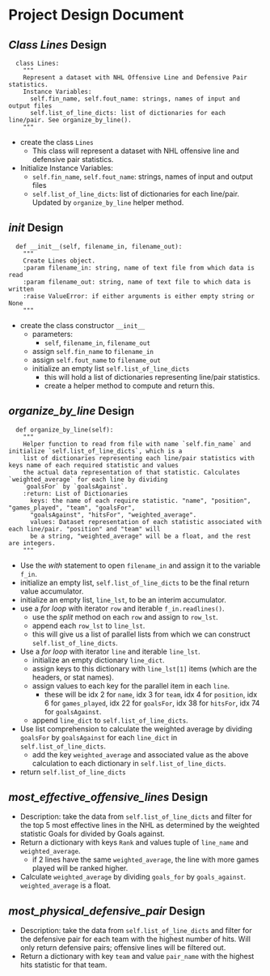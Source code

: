 # Project Design Document

## *Class Lines* Design
```
  class Lines:
    """
    Represent a dataset with NHL Offensive Line and Defensive Pair statistics.
    Instance Variables:
      self.fin_name, self.fout_name: strings, names of input and output files
      self.list_of_line_dicts: list of dictionaries for each line/pair. See organize_by_line().
    """
```
* create the class `Lines`
  * This class will represent a dataset with NHL offensive line and defensive pair statistics.
* Initialize Instance Variables:
  * `self.fin_name`, `self.fout_name`: strings, names of input and output files
  * `self.list_of_line_dicts`: list of dictionaries for each line/pair. Updated by `organize_by_line` helper method.

##  *__init__* Design
```
  def __init__(self, filename_in, filename_out):
    """
    Create Lines object.
    :param filename_in: string, name of text file from which data is read
    :param filename_out: string, name of text file to which data is written
    :raise ValueError: if either arguments is either empty string or None
    """
```
* create the class constructor `__init__`
  * parameters:
    * `self`, `filename_in`, `filename_out`
  * assign `self.fin_name` to `filename_in`
  * assign `self.fout_name` to `filename_out`
  * initialize an empty list `self.list_of_line_dicts`
    * this will hold a list of dictionaries representing line/pair statistics.
    * create a helper method to compute and return this.

## *organize_by_line* Design
```
  def organize_by_line(self):
    """
    Helper function to read from file with name `self.fin_name` and initialize `self.list_of_line_dicts`, which is a
    list of dictionaries representing each line/pair statistics with keys name of each required statistic and values
    the actual data representation of that statistic. Calculates `weighted_average` for each line by dividing
    `goalsFor` by `goalsAgainst`.
    :return: List of Dictionaries
      keys: the name of each require statistic. "name", "position", "games_played", "team", "goalsFor",
      "goalsAgainst", "hitsFor", "weighted_average".
      values: Dataset representation of each statistic associated with each line/pair. "position" and "team" will
      be a string, "weighted_average" will be a float, and the rest are integers.
    """
```
* Use the _with_ statement to open `filename_in` and assign it to the variable `f_in`.
* initialize an empty list, `self.list_of_line_dicts` to be the final return value accumulator.
* initialize an empty list, `line_lst`, to be an interim accumulator.
* use a _for loop_ with iterator `row` and iterable `f_in.readlines()`.
  * use the _split_ method on each `row` and assign to `row_lst`.
  * append each `row_lst` to `line_lst`.
  * this will give us a list of parallel lists from which we can construct `self.list_of_line_dicts`.
* Use a _for loop_ with iterator `line` and iterable `line_lst`.
  * initialize an empty dictionary `line_dict`.
  * assign keys to this dictionary with `line_lst[1]` items (which are the headers, or stat names).
  * assign values to each key for the parallel item in each `line`.
    * these will be idx 2 for `name`, idx 3 for `team`, idx 4 for `position`, idx 6 for `games_played`, idx 22 for 
      `goalsFor`, idx 38 for `hitsFor`, idx 74 for `goalsAgainst`.
  * append `line_dict` to `self.list_of_line_dicts`.
* Use list comprehension to calculate the weighted average by dividing `goalsFor` by `goalsAgainst` for each `line_dict`
  in `self.list_of_line_dicts`.
  * add the key `weighted_average` and associated value as the above calculation to each dictionary in 
    `self.list_of_line_dicts`.
* return `self.list_of_line_dicts`

## *most_effective_offensive_lines* Design
* Description: take the data from `self.list_of_line_dicts` and filter for the top 5 most effective lines in the NHL as
  determined by the weighted statistic Goals for divided by Goals against.
* Return a dictionary with keys `Rank` and values tuple of `line_name` and `weighted_average`.
  * if 2 lines have the same `weighted_average`, the line with more games played will be ranked higher.
* Calculate `weighted_average` by dividing `goals_for` by `goals_against`. `weighted_average` is a float. 

## *most_physical_defensive_pair* Design
* Description: take the data from `self.list_of_line_dicts` and filter for the defensive pair for each team with the 
  highest number of hits. Will only return defensive pairs; offensive lines will be filtered out.
* Return a dictionary with key `team` and value `pair_name` with the highest hits statistic for that team.